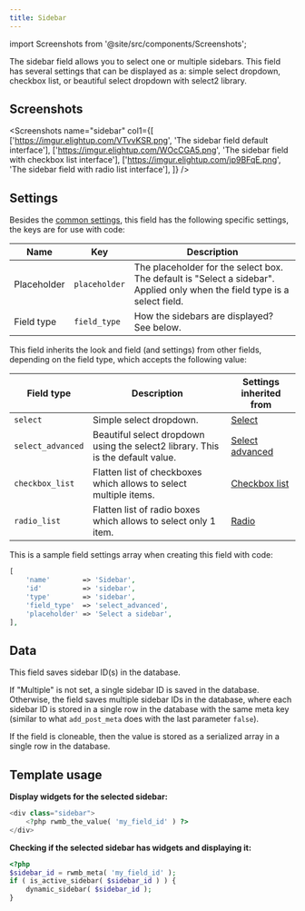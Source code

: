 ```yaml
---
title: Sidebar
---
```


import Screenshots from '@site/src/components/Screenshots';

The sidebar field allows you to select one or multiple sidebars. This field has several settings that can be displayed as a: simple select dropdown, checkbox list, or beautiful select dropdown with select2 library.

## Screenshots

<Screenshots
    name="sidebar"
    col1={[
        ['https://imgur.elightup.com/VTvvKSR.png', 'The sidebar field default interface'],
        ['https://imgur.elightup.com/WOcCGA5.png', 'The sidebar field with checkbox list interface'],
        ['https://imgur.elightup.com/jp9BFqE.png', 'The sidebar field with radio list interface'],
    ]}
/>

## Settings

Besides the [common settings](/field-settings/), this field has the following specific settings, the keys are for use with code:

Name | Key | Description
--- | --- | ---
Placeholder | `placeholder` | The placeholder for the select box. The default is "Select a sidebar". Applied only when the field type is a select field.
Field type | `field_type` | How the sidebars are displayed? See below.

This field inherits the look and field (and settings) from other fields, depending on the field type, which accepts the following value:

Field type | Description | Settings inherited from
--- | --- | ---
`select` | Simple select dropdown. | [Select](/fields/select/)
`select_advanced` | Beautiful select dropdown using the select2 library. This is the default value. | [Select advanced](/fields/select-advanced/)
`checkbox_list` | Flatten list of checkboxes which allows to select multiple items. | [Checkbox list](/fields/checkbox-list/)
`radio_list` | Flatten list of radio boxes which allows to select only 1 item. | [Radio](/fields/radio/)

This is a sample field settings array when creating this field with code:

```php
[
    'name'        => 'Sidebar',
    'id'          => 'sidebar',
    'type'        => 'sidebar',
    'field_type'  => 'select_advanced',
    'placeholder' => 'Select a sidebar',
],
```

## Data

This field saves sidebar ID(s) in the database.

If "Multiple" is not set, a single sidebar ID is saved in the database. Otherwise, the field saves multiple sidebar IDs in the database, where each sidebar ID is stored in a single row in the database with the same meta key (similar to what `add_post_meta` does with the last parameter `false`).

If the field is cloneable, then the value is stored as a serialized array in a single row in the database.

## Template usage

**Display widgets for the selected sidebar:**

```php
<div class="sidebar">
    <?php rwmb_the_value( 'my_field_id' ) ?>
</div>
```

**Checking if the selected sidebar has widgets and displaying it:**

```php
<?php
$sidebar_id = rwmb_meta( 'my_field_id' );
if ( is_active_sidebar( $sidebar_id ) ) {
    dynamic_sidebar( $sidebar_id );
}
```